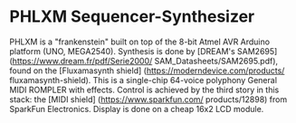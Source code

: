 # PHLXM Sequencer-Synthesizer

PHLXM is a "frankenstein" built on top of the 8-bit Atmel AVR Arduino platform 
(UNO, MEGA2540). Synthesis is done by [DREAM's SAM2695] (https://www.dream.fr/pdf/Serie2000/
SAM_Datasheets/SAM2695.pdf), found on the [Fluxamasynth shield] (https://moderndevice.com/products/
fluxamasynth-shield). This is a single-chip 64-voice polyphony General MIDI ROMPLER with effects. 
Control is achieved by the third story in this stack: the [MIDI shield] (https://www.sparkfun.com/
products/12898) from SparkFun Electronics. Display is done on a cheap 16x2 LCD module.  


